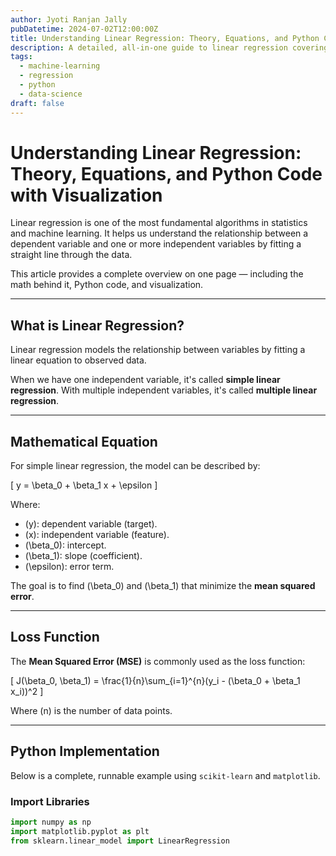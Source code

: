 ```yaml
---
author: Jyoti Ranjan Jally
pubDatetime: 2024-07-02T12:00:00Z
title: Understanding Linear Regression: Theory, Equations, and Python Code with Visualization
description: A detailed, all-in-one guide to linear regression covering the theory, mathematical equations, Python code, and visualizations in one page.
tags:
  - machine-learning
  - regression
  - python
  - data-science
draft: false
---
```


# Understanding Linear Regression: Theory, Equations, and Python Code with Visualization

Linear regression is one of the most fundamental algorithms in statistics and machine learning. It helps us understand the relationship between a dependent variable and one or more independent variables by fitting a straight line through the data.

This article provides a complete overview on one page — including the math behind it, Python code, and visualization.

---

## What is Linear Regression?

Linear regression models the relationship between variables by fitting a linear equation to observed data.  

When we have one independent variable, it's called **simple linear regression**. With multiple independent variables, it's called **multiple linear regression**.

---

## Mathematical Equation

For simple linear regression, the model can be described by:

\[
y = \beta_0 + \beta_1 x + \epsilon
\]

Where:  
- \(y\): dependent variable (target).  
- \(x\): independent variable (feature).  
- \(\beta_0\): intercept.  
- \(\beta_1\): slope (coefficient).  
- \(\epsilon\): error term.

The goal is to find \(\beta_0\) and \(\beta_1\) that minimize the **mean squared error**.

---

## Loss Function

The **Mean Squared Error (MSE)** is commonly used as the loss function:

\[
J(\beta_0, \beta_1) = \frac{1}{n}\sum_{i=1}^{n}(y_i - (\beta_0 + \beta_1 x_i))^2
\]

Where \(n\) is the number of data points.

---

## Python Implementation

Below is a complete, runnable example using `scikit-learn` and `matplotlib`.

### Import Libraries

```python
import numpy as np
import matplotlib.pyplot as plt
from sklearn.linear_model import LinearRegression
